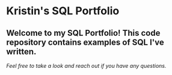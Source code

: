 # **Kristin's SQL Portfolio**
## Welcome to my SQL Portfolio! This code repository contains examples of SQL I've written. 
*Feel free to take a look and reach out if you have any questions.*

